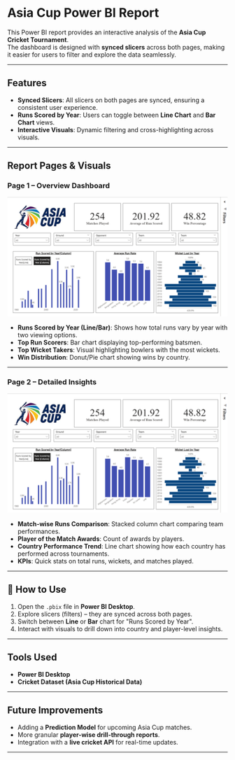 # Asia Cup Power BI Report

This Power BI report provides an interactive analysis of the **Asia Cup Cricket Tournament**.  
The dashboard is designed with **synced slicers** across both pages, making it easier for users to filter and explore the data seamlessly.

---

## Features

- **Synced Slicers**: All slicers on both pages are synced, ensuring a consistent user experience.
- **Runs Scored by Year**: Users can toggle between **Line Chart** and **Bar Chart** views.
- **Interactive Visuals**: Dynamic filtering and cross-highlighting across visuals.
---

## Report Pages & Visuals

### **Page 1 – Overview Dashboard**
![Dashboard Page 1](images/page1.png)
- **Runs Scored by Year (Line/Bar)**: Shows how total runs vary by year with two viewing options.
- **Top Run Scorers**: Bar chart displaying top-performing batsmen.
- **Top Wicket Takers**: Visual highlighting bowlers with the most wickets.
- **Win Distribution**: Donut/Pie chart showing wins by country.

---

### **Page 2 – Detailed Insights**
![Dashboard Page 1](images/page1.png)
- **Match-wise Runs Comparison**: Stacked column chart comparing team performances.
- **Player of the Match Awards**: Count of awards by players.
- **Country Performance Trend**: Line chart showing how each country has performed across tournaments.
- **KPIs**: Quick stats on total runs, wickets, and matches played.

---

## 🚀 How to Use
1. Open the `.pbix` file in **Power BI Desktop**.
2. Explore slicers (filters) – they are synced across both pages.
3. Switch between **Line** or **Bar** chart for "Runs Scored by Year".
4. Interact with visuals to drill down into country and player-level insights.

---

## Tools Used
- **Power BI Desktop**
- **Cricket Dataset (Asia Cup Historical Data)**

---

## Future Improvements
- Adding a **Prediction Model** for upcoming Asia Cup matches.
- More granular **player-wise drill-through reports**.
- Integration with a **live cricket API** for real-time updates.
---
